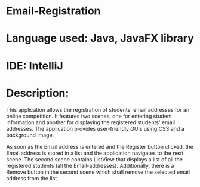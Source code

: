 # Email-Registration

# Language used: Java, JavaFX library

# IDE: IntelliJ

# Description: 

This application allows the registration of students' email addresses for an online competition. It features two scenes, one for entering student information and another for displaying the registered students' email addresses. The application provides user-friendly GUIs using CSS and a background image.

As soon as the Email address is entered and the Register button clicked, the Email address is stored in a list and the application navigates to the next scene. The second scene contains ListView that displays a list of all the registered students (all the Email-addresses). Additionally, there is a Remove button in the second scene which shall remove the  selected email address from the list.
